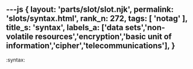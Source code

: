 ---js
{
  layout: 'parts/slot/slot.njk',
  permalink: 'slots/syntax.html',
  rank_n: 272,
  tags: [ 'notag' ],
  title_s: 'syntax',
  labels_a: ['data sets','non-volatile resources','encryption','basic unit of information','cipher','telecommunications'],
}
---
:syntax:

